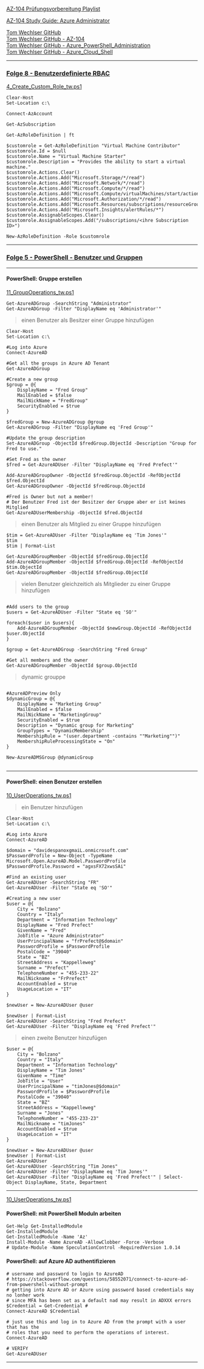 
[AZ-104 Prüfungsvorbereitung Playlist](https://www.youtube.com/playlist?list=PLi0MTIjZai_w3XzmNKEtmHH9podU_r3sh)

[AZ-104 Study Guide: Azure Administrator](https://www.thomasmaurer.ch/2020/03/az-104-study-guide-azure-administrator/)  

[Tom Wechlser GitHub](https://github.com/tomwechsler)  
[Tom Wechlser GitHub - AZ-104](https://github.com/tomwechsler/Azure_Administrator_Associate)  
[Tom Wechlser GitHub - Azure_PowerShell_Administration](https://github.com/tomwechsler/Azure_PowerShell_Administration)  
[Tom Wechlser GitHub - Azure_Cloud_Shell](https://github.com/tomwechsler/Azure_Cloud_Shell)


---

### [Folge 8 - Benutzerdefinierte RBAC](https://www.youtube.com/watch?v=1EAUzEQqpfc)

[4_Create_Custom_Role_tw.ps1](https://github.com/tomwechsler/Azure_PowerShell_Administration/blob/master/14_Create_Custom_Role_tw.ps1)  

```
﻿Clear-Host
Set-Location c:\

Connect-AzAccount

Get-AzSubscription

Get-AzRoleDefinition | ft
 
$customrole = Get-AzRoleDefinition "Virtual Machine Contributor"
$customrole.Id = $null
$customrole.Name = "Virtual Machine Starter"
$customrole.Description = "Provides the ability to start a virtual machine."
$customrole.Actions.Clear()
$customrole.Actions.Add("Microsoft.Storage/*/read")
$customrole.Actions.Add("Microsoft.Network/*/read")
$customrole.Actions.Add("Microsoft.Compute/*/read")
$customrole.Actions.Add("Microsoft.Compute/virtualMachines/start/action")
$customrole.Actions.Add("Microsoft.Authorization/*/read")
$customrole.Actions.Add("Microsoft.Resources/subscriptions/resourceGroups/read")
$customrole.Actions.Add("Microsoft.Insights/alertRules/*")
$customrole.AssignableScopes.Clear()
$customrole.AssignableScopes.Add("/subscriptions/<ihre Subscription ID>")
 
New-AzRoleDefinition -Role $customrole 
```

---

### [Folge 5 - PowerShell - Benutzer und Gruppen](https://www.youtube.com/watch?v=mAGH6NjCbdQ)   

---

#### PowerShell: Gruppe erstellen

[11_GroupOperations_tw.ps1](https://github.com/tomwechsler/Azure_PowerShell_Administration/blob/master/11_GroupOperations_tw.ps1)  

```
Get-AzureADGroup -SearchString "Administrator"   
Get-AzureADGroup -Filter "DisplayName eq 'Administrator'"
```

> einen Benutzer als Besitzer einer Gruppe hinzufügen

```
Clear-Host
Set-Location c:\

#Log into Azure
Connect-AzureAD

#Get all the groups in Azure AD Tenant
Get-AzureADGroup

#Create a new group
$group = @{
    DisplayName = "Fred Group"
    MailEnabled = $false
    MailNickName = "FredGroup"
    SecurityEnabled = $true
}

$fredGroup = New-AzureADGroup @group
Get-AzureADGroup -Filter "DisplayName eq 'Fred Group'" 

#Update the group description
Set-AzureADGroup -ObjectId $fredGroup.ObjectId -Description "Group for Fred to use."

#Set Fred as the owner
$fred = Get-AzureADUser -Filter "DisplayName eq 'Fred Prefect'"

Add-AzureADGroupOwner -ObjectId $fredGroup.ObjectId -RefObjectId $fred.ObjectId
Get-AzureADGroupOwner -ObjectId $fredGroup.ObjectId

#Fred is Owner but not a member!
# Der Benutzer Fred ist der Besitzer der Gruppe aber er ist keines Mitglied
Get-AzureADUserMembership -ObjectId $fred.ObjectId 

```

> einen Benutzer als Mitglied zu einer Gruppe hinzufügen

```
$tim = Get-AzureADUser -Filter "DisplayName eq 'Tim Jones'"
$tim
$tim | Format-List

Get-AzureADGroupMember -ObjectId $fredGroup.ObjectId
Add-AzureADGroupMember -ObjectId $fredGroup.ObjectId -RefObjectId $tim.ObjectId
Get-AzureADGroupMember -ObjectId $fredGroup.ObjectId

```

> vielen Benutzer gleichzeitich als Mitglieder zu einer Gruppe hinzufügen

```

#Add users to the group
$users = Get-AzureADUser -Filter "State eq 'SO'"

foreach($user in $users){
    Add-AzureADGroupMember -ObjectId $newGroup.ObjectId -RefObjectId $user.ObjectId
}

$group = Get-AzureADGroup -SearchString "Fred Group"

#Get all members and the owner
Get-AzureADGroupMember -ObjectId $group.ObjectId
```

> dynamic grouppe

```

#AzureADPreview Only
$dynamicGroup = @{
    DisplayName = "Marketing Group"
    MailEnabled = $false
    MailNickName = "MarketingGroup"
    SecurityEnabled = $true
    Description = "Dynamic group for Marketing"
    GroupTypes = "DynamicMembership"
    MembershipRule = "(user.department -contains ""Marketing"")"
    MembershipRuleProcessingState = "On"
}

New-AzureADMSGroup @dynamicGroup


```

---

#### PowerShell: einen Benutzer erstellen

[10_UserOperations_tw.ps1](https://github.com/tomwechsler/Azure_PowerShell_Administration/blob/master/10_UserOperations_tw.ps1)  


> ein Benutzer hinzufügen

```
Clear-Host
Set-Location c:\

#Log into Azure
Connect-AzureAD

$domain = "davidespanoxgmaiL.onmicrosoft.com"
$PasswordProfile = New-Object -TypeName Microsoft.Open.AzureAD.Model.PasswordProfile
$PasswordProfile.Password = "agxsFX72xwsSAi"

#Find an existing user
Get-AzureADUser -SearchString "FR"
Get-AzureADUser -Filter "State eq 'SO'"

#Creating a new user
$user = @{
    City = "Bolzano"
    Country = "Italy"
    Department = "Information Technology"
    DisplayName = "Fred Prefect"
    GivenName = "Fred"
    JobTitle = "Azure Administrator"
    UserPrincipalName = "frPrefect@$domain"
    PasswordProfile = $PasswordProfile
    PostalCode = "39040"
    State = "BZ"
    StreetAddress = "Kappelleweg"
    Surname = "Prefect"
    TelephoneNumber = "455-233-22"
    MailNickname = "FrPrefect"
    AccountEnabled = $true
    UsageLocation = "IT"
}

$newUser = New-AzureADUser @user

$newUser | Format-List
Get-AzureADUser -SearchString "Fred Prefect"
Get-AzureADUser -Filter "DisplayName eq 'Fred Prefect'"

```

> einen zweite Benutzer hinzufügen

```
$user = @{
    City = "Bolzano"
    Country = "Italy"
    Department = "Information Technology"
    DisplayName = "Tim Jones"
    GivenName = "Time"
    JobTitle = "User"
    UserPrincipalName = "timJones@$domain"
    PasswordProfile = $PasswordProfile
    PostalCode = "39040"
    State = "BZ"
    StreetAddress = "Kappelleweg"
    Surname = "Jones"
    TelephoneNumber = "455-233-23"
    MailNickname = "timJones"
    AccountEnabled = $true
    UsageLocation = "IT"
}

$newUser = New-AzureADUser @user
$newUser | Format-List
Get-AzureADUser
Get-AzureADUser -SearchString "Tim Jones"
Get-AzureADUser -Filter "DisplayName eq 'Tim Jones'"
Get-AzureADUser -Filter "DisplayName eq 'Fred Prefect'" | Select-Object DisplayName, State, Department

```

---

[10_UserOperations_tw.ps1](https://github.com/tomwechsler/Azure_PowerShell_Administration/blob/master/10_UserOperations_tw.ps1)  

#### PowerShell: mit PowerShell Moduln arbeiten

```
Get-Help Get-InstalledModule
Get-InstalledModule 
Get-InstalledModule -Name 'Az'
Install-Module -Name AzureAD -AllowClobber -Force -Verbose
# Update-Module -Name SpeculationControl -RequiredVersion 1.0.14
```

#### PowerShell: auf Azure AD authentifizieren

```
# username and password to login to AzureAD
# https://stackoverflow.com/questions/58552071/connect-to-azure-ad-from-powershell-without-prompt
# getting into Azure AD or Azure using password based credentials may no lonher work
# since MFA has been set as a default nad may result in ADXXX errors
$Credential = Get-Credential #
Connect-AzureAD $Credential

# just use this and log in to Azure AD from the prompt with a user that has the
# roles that you need to perform the operations of interest.
Connect-AzureAD 

# VERIFY
Get-AzureADUser
```

---